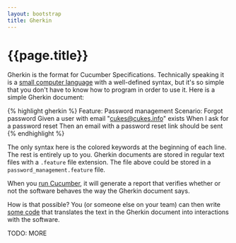 ```yaml
---
layout: bootstrap
title: Gherkin
---
```

# {{page.title}}

Gherkin is the format for Cucumber Specifications. Technically speaking it is a [small computer language](http://www.martinfowler.com/bliki/BusinessReadableDSL.html) with a well-defined syntax, but
it's so simple that you don't have to know how to program in order to use it. Here is a simple Gherkin document:

{% highlight gherkin %}
Feature: Password management
  Scenario: Forgot password
    Given a user with email "cukes@cukes.info" exists
    When I ask for a password reset
    Then an email with a password reset link should be sent
{% endhighlight %}

The only syntax here is the colored keywords at the beginning of each line. The rest is entirely up to you.
Gherkin documents are stored in regular text files with a `.feature` file extension. The file above could
be stored in a `password_management.feature` file.

When you [run Cucumber](/running.html), it will generate a report that verifies whether or not the software
behaves the way the Gherkin document says.

How is that possible? You (or someone else on your team) can then write [some code](/step-definitions.html)
that translates the text in the Gherkin document into interactions with the software.

TODO: MORE
